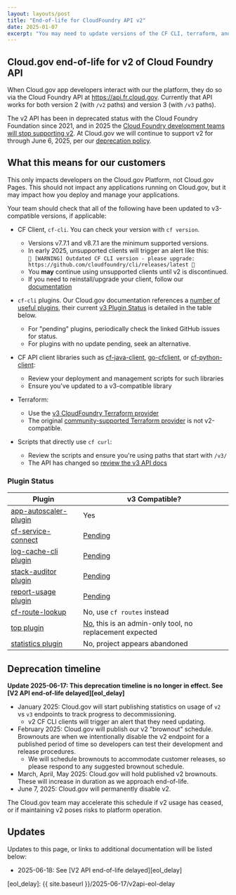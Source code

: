 ```yaml
---
layout: layouts/post
title: "End-of-life for CloudFoundry API v2"
date: 2025-01-07
excerpt: "You may need to update versions of the CF CLI, terraform, and some other tools to support v3"
---
```


## Cloud.gov end-of-life for v2 of Cloud Foundry API

When Cloud.gov app developers interact with our the platform, they
do so via the Cloud Foundry API at <https://api.fr.cloud.gov>. Currently
that API works for both version 2 (with `/v2` paths) and version 3
(with `/v3` paths).

The v2 API has been in deprecated status with the Cloud Foundry
Foundation since 2021, and in 2025 the [Cloud Foundry development
teams will stop supporting v2](https://github.com/cloudfoundry/community/blob/main/toc/rfc/rfc-0032-cfapiv2-eol.md). At Cloud.gov we will continue
to support v2 for through June 6, 2025, per our
[deprecation policy](/docs/technology/responsibilities/#deprecation-policy).

## What this means for our customers

This only impacts developers on the Cloud.gov Platform, not Cloud.gov Pages.
This should not impact any applications running on Cloud.gov, but it may
impact how you deploy and manage your applications.

Your team should check that all of the following have been updated to v3-compatible
versions, if applicable:

- CF Client, `cf-cli`. You can check your version with `cf version`.
  - Versions v7.7.1 and v8.7.1 are the minimum supported versions.
  - In early 2025, unsupported clients will trigger an alert like this: \
    `🚨 [WARNING] Outdated CF CLI version - please upgrade: https://github.com/cloudfoundry/cli/releases/latest 🚨`
  - You **may** continue using unsupported clients until v2 is discontinued.
  - If you need to reinstall/upgrade your client, follow our [documentation](/docs/getting-started/setup/#set-up-the-command-line)
- `cf-cli` plugins. Our Cloud.gov documentation references a [number of useful plugins](docs/management/plugins/), their current [v3 Plugin Status](#plugin-status) is detailed in the table below.

  - For "pending" plugins, periodically check the linked GitHub issues for status.
  - For plugins with no update pending, seek an alternative.

- CF API client libraries such as [cf-java-client](https://github.com/cloudfoundry/cf-java-client), [go-cfclient](https://github.com/cloudfoundry/go-cfclient), or [cf-python-client](https://github.com/cloudfoundry-community/cf-python-client/issues/220):
  - Review your deployment and management scripts for such libraries
  - Ensure you've updated to a v3-compatible library
- Terraform:
  - Use the [v3 CloudFoundry Terraform provider](https://github.com/cloudfoundry/terraform-provider-cloudfoundry)
  - The original [community-supported Terraform provider](https://registry.terraform.io/providers/cloudfoundry-community/cloudfoundry/latest) is not v2-compatible.
- Scripts that directly use `cf curl`:
  - Review the scripts and ensure you're using paths that start with `/v3/`
  - The API has changed so [review the v3 API docs](https://v3-apidocs.cloudfoundry.org/)

### Plugin Status

| Plugin                                                                             | v3 Compatible?                                                                                                          |
| ---------------------------------------------------------------------------------- | ----------------------------------------------------------------------------------------------------------------------- |
| [app-autoscaler-plugin](https://github.com/cloudfoundry/app-autoscaler-cli-plugin) | Yes                                                                                                                     |
| [cf-service-connect](https://github.com/cloud-gov/cf-service-connect)              | [Pending](https://github.com/cloud-gov/cf-service-connect/issues/83)                                                    |
| [log-cache-cli plugin](https://github.com/cloudfoundry/log-cache-cli/issues/275)   | [Pending](https://github.com/cloudfoundry/log-cache-cli/issues/275)                                                     |
| [stack-auditor plugin](https://github.com/cloudfoundry/stack-auditor/issues/86)    | [Pending](https://github.com/cloudfoundry/stack-auditor/issues/86)                                                      |
| [report-usage plugin](https://github.com/aegershman/cf-report-usage-plugin)        | [Pending](https://github.com/aegershman/cf-report-usage-plugin/issues/137)                                              |
| [cf-route-lookup](https://github.com/cloud-gov/cf-route-lookup)                    | No, use `cf routes` instead                                                                                             |
| [top plugin](https://github.com/ECSTeam/cloudfoundry-top-plugin)                   | [No](https://github.com/ECSTeam/cloudfoundry-top-plugin/issues/21), this is an admin-only tool, no replacement expected |
| [statistics plugin](https://github.com/swisscom/cf-statistics-plugin)              | No, project appears abandoned                                                                                           |

## Deprecation timeline

**Update 2025-06-17: This deprecation timeline is no longer in effect. See [V2 API end-of-life delayed][eol_delay]**

- January 2025: Cloud.gov will start publishing statistics on usage of `v2` vs `v3` endpoints to track progress to decommissioning.
  - v2 CF CLI clients will trigger an alert that they need updating.
- February 2025: Cloud.gov will publish our v2 "brownout" schedule. Brownouts are when we intentionally disable the
  v2 endpoint for a published period of time so developers can test their development and release procedures.
  - We will schedule brownouts to accommodate customer releases, so please respond to any suggested brownout schedule.
- March, April, May 2025: Cloud.gov will hold published v2 brownouts. These will increase in duration as we approach end-of-life.
- June 7, 2025: Cloud.gov will permanently disable v2.

The Cloud.gov team may accelerate this schedule if v2 usage has ceased, or if maintaining v2 poses risks to platform operation.

## Updates

Updates to this page, or links to additional documentation will be listed below:

* 2025-06-18: See [V2 API end-of-life delayed][eol_delay]

[eol_delay]: {{ site.baseurl }}/2025-06-17/v2api-eol-delay